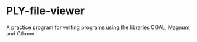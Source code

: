 # PLY-file-viewer
A practice program for writing programs using the libraries CGAL, Magnum, and Gtkmm.
